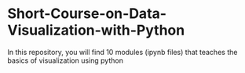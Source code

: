 # Short-Course-on-Data-Visualization-with-Python
In this repository, you will find 10 modules (ipynb files) that teaches the basics of visualization using python

